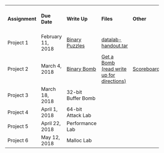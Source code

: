 <!--
|Assignment     | Due Date | Description |
|---------|:---------|:-----|
|Project 1   | February 11, 2018 | Binary Puzzles |
|Project 2   | March 4, 2018 | Binary Bomb |
|Project 3   | March 18, 2018 | 32-bit Buffer Bomb |
|Project 4   | April 1, 2018 | 64-bit Attack Lab |
|Project 5   | April 22, 2018 | Performance Lab |
|Project 6   | May 12, 2018 | Malloc Lab | -->

<table border="0">
  <tbody>
    <tr>
      <td width="100"><strong><h4>Assignment</h4></strong></td>
      <td width="150"><strong><h4>Due Date</h4></strong></td>
      <td><strong><h4>Write Up</h4></strong></td>
      <td><strong><h4>Files</h4></strong></td>
      <td><strong><h4>Other</h4></strong></td>
    </tr>
    <tr>
      <td>Project 1</td>
      <td>February 11, 2018</td>
      <td><a href="https://github.com/CSUChico-CSCI221/EECE320-Materials/raw/master/datalab.pdf">Binary Puzzles</a></td>
      <td><a href="https://github.com/CSUChico-CSCI221/EECE320-Materials/raw/master/datalab-handout.tar">datalab-handout.tar</a></td>
      <td></td>
    </tr>
    <tr>
      <td>Project 2</td>
      <td>March 4, 2018</td>
      <td><a href="https://github.com/CSUChico-CSCI221/EECE320-Materials/raw/master/bomblab.pdf">Binary Bomb</a></td>
  <td><a href="http://bryancdixon.com:15213">Get a Bomb (read write up for directions)</a></td>
      <td><a href="http://bryancdixon.com:15213/scoreboard">Scoreboard</a></td>
    </tr>
    <tr>
      <td>Project 3</td>
      <td>March 18, 2018</td>
      <td>32-bit Buffer Bomb</td>
    </tr>
    <tr>
      <td>Project 4</td>
      <td>April 1, 2018</td>
      <td>64-bit Attack Lab</td>
    </tr>
    <tr>
      <td>Project 5</td>
      <td>April 22, 2018</td>
      <td>Performance Lab</td>
    </tr>
    <tr>
      <td>Project 6</td>
      <td>May 12, 2018</td>
      <td>Malloc Lab</td>
    </tr>
  </tbody>
</table>  
